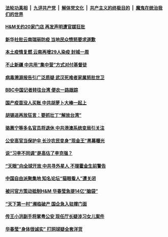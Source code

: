 

####  [法轮功真相](../../../../basic/blob/master/README.md?t=04011131) &nbsp;|&nbsp; [九评共产党](../../../../9ping.md/blob/master/README.md?t=04011131) &nbsp;|&nbsp; [解体党文化](../../../../jtdwh.md/blob/master/README.md?t=04011131)  &nbsp;|&nbsp; [共产主义的终极目的](../../../../gczydzjmd.md/blob/master/README.md?t=04011131) &nbsp;|&nbsp; [魔鬼在统治我们的世界](../../../../mgztzwmdsj.md/blob/master/README.md?t=04011131) 

#### [H&M关约20家门店 再发声明遭官媒狂批](../pages/soh5/490355.md?t=04011131) 
#### [新华社批云南瑞丽防疫 当地民众愤怒要求道歉](../pages/soh5/490340.md?t=04011131) 
#### [本土疫情复燃 云南再增29人染疫 封城一周](../pages/soh5/490337.md?t=04011131) 
#### [不止新疆 中共用“集中营”方式对付基督徒](../pages/soh5/490325.md?t=04011131) 
#### [病毒溯源报告引广泛质疑 武汉死难者家属怒批世卫](../pages/soh5/490244.md?t=04011131) 
#### [BBC中国记者转往台湾 便衣一路跟踪](../pages/soh5/490235.md?t=04011131) 
#### [国产疫苗没人买账 中共胡萝卜大棒一起上](../pages/soh5/490118.md?t=04011131) 
#### [胡锡进再放狂言：要抓壮丁“解放台湾”](../pages/soh5/490094.md?t=04011131) 
#### [骆惠宁等多名官员将退休 中共港澳系统变局引关注](../pages/soh5/490028.md?t=04011131) 
#### [公安高官当保护伞 长沙农民变身“现金王”黑幕曝光](../pages/soh5/490112.md?t=04011131) 
#### [说“习李不同调”是高估了李克强？](../pages/soh5/490034.md?t=04011131) 
#### [“天眼”向全球开放 中共寻外星人 不理霍金生前警告](../pages/soh5/490046.md?t=04011131) 
#### [中国自由派聚集地 知名论坛“猫眼看人”遭关闭](../pages/soh5/489989.md?t=04011131) 
#### [被问官方策动抵制H&M 华春莹急提14亿“脑袋”](../pages/soh5/490001.md?t=04011131) 
#### [“天下第一村”濒临破产 国企急入驻撑门面](../pages/soh5/489935.md?t=04011131) 
#### [传王小洪副手将掌粤公安 现任厅长疑涉习女儿案件](../pages/soh5/489923.md?t=04011131) 
#### [华春莹“身体很诚实” 打网球疑全套洋货](../pages/soh5/489899.md?t=04011131) 
